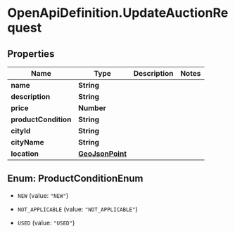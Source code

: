 # OpenApiDefinition.UpdateAuctionRequest

## Properties

Name | Type | Description | Notes
------------ | ------------- | ------------- | -------------
**name** | **String** |  | 
**description** | **String** |  | 
**price** | **Number** |  | 
**productCondition** | **String** |  | 
**cityId** | **String** |  | 
**cityName** | **String** |  | 
**location** | [**GeoJsonPoint**](GeoJsonPoint.md) |  | 



## Enum: ProductConditionEnum


* `NEW` (value: `"NEW"`)

* `NOT_APPLICABLE` (value: `"NOT_APPLICABLE"`)

* `USED` (value: `"USED"`)




